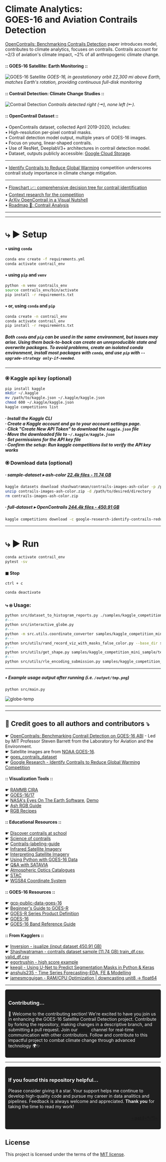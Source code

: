 # Climate Analytics: <br>GOES-16 and Aviation Contrails Detection

[OpenContrails: Benchmarking Contrails Detection](https://arxiv.org/abs/2304.02122) paper introduces model, contributes to climate analytics, focuses on contrails. Contrails account for ~2/3 of aviation's climate impact, ~2% of all anthropogenic climate change.

#### :: GOES-16 Satellite: Earth Monitoring ::
![GOES-16 Satellite](documentation/images/generated/sky-rogue-space-goes16-sat-globe-context.gif)
*GOES-16, in geostationary orbit 22,300 mi above Earth, matches Earth's rotation, providing continuous full-disk monitoring*

#### :: Contrail Detection: Climate Change Studies ::

![Contrail Detection](documentation/images/generated/contrail_vs_empty.gif)
*Contrails detected right (⇥), none left (⇤).*

#### :: OpenContrail Dataset ::

• OpenContrails dataset, collected April 2019-2020, includes:
<br>
• High-resolution per-pixel contrail masks.
<br >
• Contrail detection model output, multiple years of GOES-16 images.
<br >
• Focus on young, linear-shaped contrails.
<br >
• Use of ResNet, DeeplabV3+ architectures in contrail detection model.
<br>
• Dataset, outputs publicly accessible: [Google Cloud Storage](https://console.cloud.google.com/storage/browser/goes_contrails_dataset).

---
• [Identify Contrails to Reduce Global Warming](https://www.kaggle.com/competitions/google-research-identify-contrails-reduce-global-warming) competition underscores contrail study importance in climate change mitigation.

---


• [Flowchart 📈: comprehensive decision tree for contrail identification](https://gist.github.com/patmejia/dfb7b0ce44accb67dbe58a9524623002)<br>
• [Context research for the competition](https://https://www.kaggle.com/code/patimejia/context-for-goes16-contrails) <br>
• [ArXiv OpenContrail in a Visual Nutshell](https://www.kaggle.com/code/patimejia/arxiv-opencontrail-nutshell) <br>
• [Roadmap 📍: Contrail Analysis
](documentation/roadmap.md) <br>
  
---
---
# ⤷ ▶︎ Setup

####  • using `conda`
```bash
conda env create -f requirements.yml
conda activate contrail_env
```

####  • using `pip` and `venv`
```bash
python -m venv contrails_env
source contrails_env/bin/activate
pip install -r requirements.txt
```
####  • or, using `conda` and `pip`
```bash
conda create -n contrail_env
conda activate contrail_env
pip install -r requirements.txt
```
##### Both `conda` and `pip` can be used in the same environment, but issues may arise. Using them back-to-back can create an unreproducible state and overwrite packages. To avoid problems, create an isolated conda environment, install most packages with `conda`, and use `pip` with `--upgrade-strategy only-if-needed`.

---
### ⦿ Kaggle api key (optional)
```bash
pip install kaggle
mkdir ~/.kaggle
mv /path/to/kaggle.json ~/.kaggle/kaggle.json
chmod 600 ~/.kaggle/kaggle.json
kaggle competitions list
```
##### ∙ Install the Kaggle CLI <br> ∙ Create a Kaggle account and go to your account settings page. <br> ∙ Click "Create New API Token" to download the `kaggle.json` file  <br> ∙  Move the downloaded file to `~/.kaggle/kaggle.json` <br> ∙ Set permissions for the API key file <br> ∙ Confirm the setup: Run kaggle competitions list to verify the API key works

###  ⦿ Download data (optional)
#####  ∙  sample-dataset ▸ ash-color [22.4k files - 11.74 GB](https://www.kaggle.com/shashwatraman/contrails-images-ash-color)
```bash 
kaggle datasets download shashwatraman/contrails-images-ash-color -p /path/to/desired/directory
unzip contrails-images-ash-color.zip -d /path/to/desired/directory
rm contrails-images-ash-color.zip
```
#####  ∙  full-dataset  ▸  OpenContrails [244.4k files - 450.91 GB](https://arxiv.org/pdf/2304.02122.pdf)

```bash
kaggle competitions download -c google-research-identify-contrails-reduce-global-warming
```
---

# ⤷ ▶︎ Run
```bash
conda activate contrail_env 
pytest -sv
```

####  ◼︎ Stop
```bash
ctrl + c
```
```bash
conda deactivate
```

###   ⤷ ⦿ Usage:

```bash
python src/dataset_to_histogram_reports.py ./samples/kaggle_competition_mini_sample/
#--- 
python src/interactive_globe.py
#---
python -m src.utils.coordinate_converter samples/kaggle_competition_mini_sample/test/1000834164244036115 output
#---
python src/utils/rand_record_viz_with_masks_false_color.py --base_dir samples/kaggle_competition_mini_sample/test/1000834164244036115  --n_records 2 --n_times_before 4
#---
python src/utils/get_shape.py samples/kaggle_competition_mini_sample/test/1000834164244036115/band_08.npy
#---
python src/utils/rle_encoding_submission.py samples/kaggle_competition_mini_sample 2
```
---

##### • Example usage output after running (i.e. `/output/tmp.png`)
```bash
python src/main.py
```

![globe-temp](documentation/images/generated/globe-tmp.png)

---
---

##  🥇 Credit goes to all authors and contributors ⤵︎ 

☛ [OpenContrails: Benchmarking Contrail Detection on GOES-16 ABI](https://arxiv.org/abs/2304.02122) - Led by MIT Professor Steven Barrett from the Laboratory for Aviation and the Environment. 
<br>
☛ Satellite images are from [NOAA GOES-16](https://www.goes-r.gov/).
<br>
☛ [goes_contrails_dataset](https://console.cloud.google.com/storage/browser/goes_contrails_dataset)
<br>
☛ [Google Research - Identify Contrails to Reduce Global Warming Competition](https://www.kaggle.com/competitions/google-research-identify-contrails-reduce-global-warming)

#### :: Visualization Tools ::
☛ [RAMMB CIRA](https://rammb-slider.cira.colostate.edu/?sat=goes-18&sec=full_disk&x=12480&y=9274.5&z=0&angle=0&im=12&ts=1&st=0&et=0&speed=130&motion=loop&maps%5Bborders%5D=white&p%5B0%5D=geocolor&opacity%5B0%5D=1&pause=0&slider=-1&hide_controls=0&mouse_draw=0&follow_feature=0&follow_hide=0&s=rammb-slider&draw_color=FFD700&draw_width=6)
<br>
☛ [GOES-16/17](https://www.star.nesdis.noaa.gov/GOES/index.php)
<br>
☛ [NASA's Eyes On The Earth Software](https://climate.nasa.gov/earth-now/#/), [Demo](https://www.youtube.com/watch?v=p-6DusnZ1pQ)
<br>
☛ [Ash RGB Guide](https://rammb.cira.colostate.edu/training/visit/quick_guides/GOES_Ash_RGB.pdf)
<br>
☛ [RGB Recipes](https://eumetrain.org/sites/default/files/2020-05/RGB_recipes.pdf)


#### :: Educational Resources ::
☛ [Discover contrails at school](https://www.nasa.gov/sites/default/files/atoms/files/contrails_k-12.pdf)
<br>
☛ [Science of contrails](https://www.globe.gov/web/s-cool/home/observation-and-reporting/contrails/the-science-of-contrails)
<br>
☛ [Contrails-labeling-guide](https://storage.googleapis.com/goes_contrails_dataset/20230419/Contrail_Detection_Dataset_Instruction.pdf)
<br>
☛ [Infrared Satellite Imagery](https://www.e-education.psu.edu/meteo3/l5_p5.html)
<br>
☛ [Interpreting Satellite Imagery](https://view.officeapps.live.com/op/view.aspx?src=https://www.e-education.psu.edu/meteo3/sites/www.e-education.psu.edu.meteo3/files/transcripts/Interpreting%20Visible%20and%20Infrared%20Satellite%20Imagery_Transcript.docx)
<br>
☛ [Using Python with GOES-16 Data](https://edc.occ-data.org/goes16/python/)
<br>
☛ [Q&A with SATAVIA](https://www.mtu.edu/unscripted/2021/06/qa-with-satavia-climate-and-contrails.html)
<br>
☛ [Atmospheric Optics Catalogues](https://atoptics.co.uk/atoptics/shuttle.htm)
<br>
☛ [STAC](https://stacspec.org/en/tutorials/1-read-stac-python/)
<br>
☛ [WGS84 Coordinate System](https://support.virtual-surveyor.com/en/support/solutions/articles/1000261351-what-is-wgs84-)


#### :: GOES-16 Resources ::

☛ [gcp-public-data-goes-16](https://console.cloud.google.com/storage/browser/gcp-public-data-goes-16;tab=objects?prefix=&forceOnObjectsSortingFiltering=false)
<br>
☛ [Beginner's Guide to GOES-R](https://www.goes-r.gov/downloads/resources/documents/Beginners_Guide_to_GOES-R_Series_Data.pdf)
<br>
☛ [GOES-R Series Product Definition](https://www.goes-r.gov/products/docs/PUG-L2+-vol5.pdf)
<br>
☛ [GOES-16](https://eospso.nasa.gov/missions/geostationary-operational-environmental-satellite-16)
<br>
☛ [GOES-16 Band Reference Guide](https://www.weather.gov/media/crp/GOES_16_Guides_FINALBIS.pdf)


#### :: From Kagglers ::
☛ [Inversion - isualize (input dataset 450.91 GB)](https://www.kaggle.com/code/inversion/visualizing-contrails#OpenContrails-dataset-documentation)
<br>
☛ [Shashwatraman -  contrails dataset sample (11.74 GB) train_df.csv, valid_df.csv](https://www.kaggle.com/datasets/shashwatraman/contrails-images-ash-color)
<br>
☛ [egortrushin - high score example]( https://www.kaggle.com/code/egortrushin/gr-icrgw-training-with-4-folds)
<br>
☛ [keegil - Using U-Net to Predict Segmentation Masks in Python & Keras](https://www.kaggle.com/keegil/keras-u-net-starter-lb-0-277)
<br>
☛  [anshuls235 - Time Series Forecasting-EDA, FE & Modelling](https://www.kaggle.com/code/anshuls235/time-series-forecasting-eda-fe-modelling?scriptVersionId=42985144&cellId=7)
<br>
☛  [jamesmcguigan - RAM/CPU Optimization | downcasting unit8 → float64](https://www.kaggle.com/code/jamesmcguigan/reading-parquet-files-ram-cpu-optimization)

---

<div style="background-color: #1f1f1f; color: #f2f2f2; padding: 10px; border-radius: 5px;">
<h3>Contributing...</h3>
<p style="text-align: left;">👋 Welcome to the contributing section! We're excited to have you join us in enhancing the GOES-16 Satellite Contrail Detection project. Contribute by forking the repository, making changes in a descriptive branch, and submitting a pull request. Join our <a href="https://sdteam6.slack.com/archives/C05D6MBTW2D">Slack</a> channel for real-time communication with other contributors. Follow and contribute to this impactful project to combat climate change through advanced technology 🌍✨</p>
</div>

---

<div style="background-color: #1f1f1f; color: #f2f2f2; padding: 10px; border-radius: 5px;">
  <h3>If you found this repository helpful...</h3>
  <p>
  Please consider giving it a star. Your support helps me continue to develop high-quality code and pursue my career in data analitics and pipelines. Feedback is always welcome and appreciated. <strong>Thank you</strong> for taking the time to read my work!
  </p> 
  <h4>
  <p style="text-align: right;">
  <a href="https://github.com/patmejia"> - pat [¬º-°]¬ </a>
  </h4>
  </p>
</div>


## License
This project is licensed under the terms of the [MIT license](LICENSE).